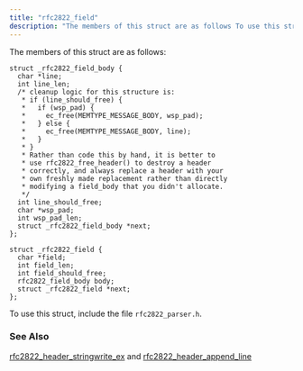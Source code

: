 ```yaml
---
title: "rfc2822_field"
description: "The members of this struct are as follows To use this struct include the file rfc 2822 parser h rfc 2822 header stringwrite ex and rfc 2822 header append line..."
---
```


The members of this struct are as follows:

```
struct _rfc2822_field_body {
  char *line;
  int line_len;
  /* cleanup logic for this structure is:
   * if (line_should_free) {
   *   if (wsp_pad) {
   *     ec_free(MEMTYPE_MESSAGE_BODY, wsp_pad);
   *   } else {
   *     ec_free(MEMTYPE_MESSAGE_BODY, line);
   *   }
   * }
   * Rather than code this by hand, it is better to
   * use rfc2822_free_header() to destroy a header
   * correctly, and always replace a header with your
   * own freshly made replacement rather than directly
   * modifying a field_body that you didn't allocate.
   */
  int line_should_free;
  char *wsp_pad;
  int wsp_pad_len;
  struct _rfc2822_field_body *next;
};

struct _rfc2822_field {
  char *field;
  int field_len;
  int field_should_free;
  rfc2822_field_body body;
  struct _rfc2822_field *next;
};
```

To use this struct, include the file `rfc2822_parser.h`.

### <a name="idp34349808"></a> See Also

[rfc2822_header_stringwrite_ex](/momentum/3/3-api/apis-rfc-2822-header-stringwrite-ex) and [rfc2822_header_append_line](/momentum/3/3-api/apis-rfc-2822-header-append-line)